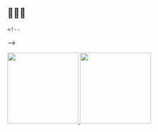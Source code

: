 ## 🙉🙉🙉
```
<!--
```
-->

<a href="https://github.com/Sebastian-Morua">
  <img height="160em" src="https://github-readme-stats.vercel.app/api?username=Sebastian-Morua">
  <img height="160em" src="https://github-readme-stats.vercel.app/api/top-langs/?username=Sebastian-Morua">
<a
 <img height="160em" src="https://images.app.goo.gl/Dg98KyYPXfZWMTqC6">
</a
![Screenshot_20240817_094715](https://github.com/user-attachments/assets/5546b1bb-844e-4c69-a2f7-15c08b0333f4>


